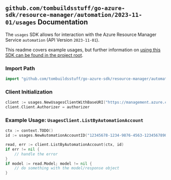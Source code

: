 
## `github.com/tombuildsstuff/go-azure-sdk/resource-manager/automation/2023-11-01/usages` Documentation

The `usages` SDK allows for interaction with the Azure Resource Manager Service `automation` (API Version `2023-11-01`).

This readme covers example usages, but further information on [using this SDK can be found in the project root](https://github.com/tombuildsstuff/go-azure-sdk/tree/main/docs).

### Import Path

```go
import "github.com/tombuildsstuff/go-azure-sdk/resource-manager/automation/2023-11-01/usages"
```


### Client Initialization

```go
client := usages.NewUsagesClientWithBaseURI("https://management.azure.com")
client.Client.Authorizer = authorizer
```


### Example Usage: `UsagesClient.ListByAutomationAccount`

```go
ctx := context.TODO()
id := usages.NewAutomationAccountID("12345678-1234-9876-4563-123456789012", "example-resource-group", "automationAccountValue")

read, err := client.ListByAutomationAccount(ctx, id)
if err != nil {
	// handle the error
}
if model := read.Model; model != nil {
	// do something with the model/response object
}
```
